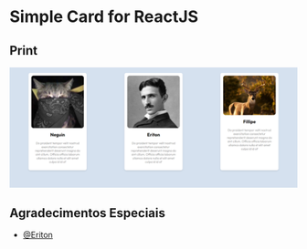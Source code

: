 # Simple Card for ReactJS
## Print
![Print PC](./img/print-pc.png)

## Agradecimentos Especiais
- [@Eriton](https://github.com/both-eritons)
